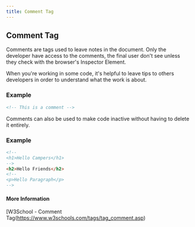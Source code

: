 ```yaml
---
title: Comment Tag
---
```

## Comment Tag

Comments are tags used to leave notes in the document. Only the developer have access to the comments, the final user don't see unless they check with the browser's Inspector Element.

When you're working in some code, it's helpful to leave tips to others developers in order to understand what the work is about.

### Example

```html
<!-- This is a comment -->
```
Comments can also be used to make code inactive without having to delete it entirely. 

### Example

```html
<!--
<h1>Hello Campers</h1>
-->
<h2>Hello Friends</h2>
<!--
<p>Hello Paragraph</p>
-->
```

#### More Information
[W3School - Comment Tag(https://www.w3schools.com/tags/tag_comment.asp)
